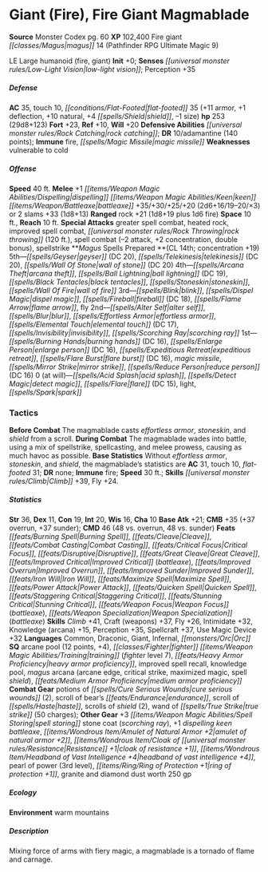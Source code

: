 ﻿---
cssclass: [monsters]
title1: Giant (Fire), Fire Giant Magmablade
title2: Fire Giant Magmablade
CR: 17
sources:
- name: Monster Codex
  page: 60
  link: http://paizo.com/products/btpy9926?Pathfinder-Roleplaying-Game-Monster-Codex
XP: 102400
race: Fire
classes:
- giant magus 14 (Pathfinder RPG Ultimate Magic 9)
alignment: LE
size: Large
type: humanoid
subtypes:
- fire
- giant
initiative:
  bonus: 0
senses:
  low-light vision: true
AC:
  AC: 35
  touch: 10
  flat_footed: 35
  components:
    armor: 11
    deflection: 1
    natural: 10
    shield: 4
    size: -1
HP:
  HP: 253
  long: 29d8+123
saves:
  fort: 23
  ref: 10
  will: 20
defensive_abilities:
- rock catching
DR:
- amount: 10
  weakness: adamantine
  max_absorb: 140
immunities:
- fire
- magic missile
weaknesses:
- vulnerable to cold
speeds:
  base: 40
attacks:
  melee:
  - - text: +1 dispelling keen battleaxe +35/+30/+25/+20 (2d6+16/19-20/×3)
      entries:
      - - damage: 2d6+16
          crit_range: 19-20
          crit_multiplier: 3
      attack: +1 dispelling keen battleaxe
      bonus:
      - 35
      - 30
      - 25
      - 20
  - - text: 2 slams +33 (1d8+13)
      entries:
      - - damage: 1d8+13
      count: 2
      attack: slams
      bonus:
      - 33
  ranged:
  - - text: rock +21 (1d8+19 plus 1d6 fire)
      entries:
      - - damage: 1d8+19
        - damage: 1d6
          type: fire
      attack: rock
      bonus:
      - 21
  special:
  - greater spell combat
  - heated rock
  - improved spell combat
  - rock throwing (120 ft.)
  - spell combat (-2 attack, +2 concentration, double bonus)
  - spellstrike
space: 10
reach: 10
spells:
  entries:
  - superscripts:
    - APG
    name: geyser
    source: Magus
    level: 5
    DC: 20
  - name: telekinesis
    source: Magus
    level: 5
    DC: 20
  - name: wall of stone
    source: Magus
    level: 5
    DC: 20
  - superscripts:
    - UM
    name: arcana theft
    source: Magus
    level: 4
  - superscripts:
    - APG
    name: ball lightning
    source: Magus
    level: 4
    DC: 19
  - name: black tentacles
    source: Magus
    level: 4
  - name: stoneskin
    source: Magus
    level: 4
  - name: wall of fire
    source: Magus
    level: 4
  - name: blink
    source: Magus
    level: 3
  - name: dispel magic
    source: Magus
    level: 3
  - name: fireball
    source: Magus
    level: 3
    DC: 18
  - name: flame arrow
    source: Magus
    level: 3
  - name: fly
    source: Magus
    level: 3
  - name: alter self
    source: Magus
    level: 2
  - name: blur
    source: Magus
    level: 2
  - superscripts:
    - UC
    name: effortless armor
    source: Magus
    level: 2
  - superscripts:
    - APG
    name: elemental touch
    source: Magus
    level: 2
    DC: 17
  - name: invisibility
    source: Magus
    level: 2
  - name: scorching ray
    source: Magus
    level: 2
  - name: burning hands
    source: Magus
    level: 1
    DC: 16
  - name: enlarge person
    source: Magus
    level: 1
    DC: 16
  - name: expeditious retreat
    source: Magus
    level: 1
  - superscripts:
    - APG
    name: flare burst
    source: Magus
    level: 1
    DC: 16
  - name: magic missile
    source: Magus
    level: 1
  - superscripts:
    - UC
    name: mirror strike
    source: Magus
    level: 1
  - name: reduce person
    source: Magus
    level: 1
    DC: 16
  - name: acid splash
    source: Magus
    level: 0
  - name: detect magic
    source: Magus
    level: 0
  - name: flare
    source: Magus
    level: 0
    DC: 15
  - name: light
    source: Magus
    level: 0
  - superscripts:
    - APG
    name: spark
    source: Magus
    level: 0
  sources:
  - name: Magus
    type: prepared
    CL: 14
    concentration: 19
    slots:
      0: at-will
tactics:
  Before Combat: The magmablade casts effortless armor, stoneskin, and shield from
    a scroll.
  During Combat: The magmablade wades into battle, using a mix of spellstrike, spellcasting,
    and melee prowess, causing as much havoc as possible.
  Base Statistics: Without effortless armor, stoneskin, and shield, the magmablade's
    statistics are AC 31, touch 10, flat-footed 31; DR none; Immune fire; Speed 30
    ft.; Skills Climb +39, Fly +24.
ability_scores:
  STR: 36
  DEX: 11
  CON: 19
  INT: 20
  WIS: 16
  CHA: 10
BAB: 21
CMB: 35
CMB_other: +37 overrun, +37 sunder
CMD: 46
CMD_other: 48 vs. overrun, 48 vs. sunder
feats:
- superscripts:
  - UM
  name: Burning Spell
- name: Cleave
- name: Combat Casting
- name: Critical Focus
- name: Disruptive
- name: Great Cleave
- name: Improved Critical (battleaxe)
- name: Improved Overrun
- name: Improved Sunder
- name: Iron Will
- name: Maximize Spell
- name: Power Attack
- name: Quicken Spell
- name: Staggering Critical
- name: Stunning Critical
- name: Weapon Focus (battleaxe)
- name: Weapon Specialization (battleaxe)
skills:
  Climb: 41
  Craft (weapons): 37
  Fly: 26
  Intimidate: 32
  Knowledge (arcana): 15
  Perception: 35
  Spellcraft: 37
  Use Magic Device: 32
languages:
- Common
- Draconic
- Giant
- Infernal
- Orc
special_qualities:
- arcane pool (12 points, +4)
- fighter training (fighter level 7)
- heavy armor proficiency
- improved spell recall
- knowledge pool
- magus arcana (arcane edge, critical strike, maximized magic, spell shield)
- medium armor proficiency
gear:
  combat:
  - potions of cure serious wounds (2)
  - scroll of bear's endurance
  - scroll of haste
  - scrolls of shield (2)
  - wand of true strike (50 charges)
  other:
  - +3 spell storing stone coat (scorching ray)
  - +1 dispelling keen battleaxe
  - amulet of natural armor +2
  - cloak of resistance +1
  - headband of vast intelligence +4
  - pearl of power (3rd level)
  - ring of protection +1
  - granite and diamond dust worth 250 gp
ecology:
  environment: warm mountains
desc_long: Mixing force of arms with fiery magic, a magmablade is a tornado of flame
  and carnage.

---

# Giant (Fire), Fire Giant Magmablade

**Source** Monster Codex pg. 60
**XP** 102,400
Fire giant _[[classes/Magus|magus]]_ 14 (Pathfinder RPG Ultimate Magic 9)

LE Large humanoid (fire, giant)
**Init** +0; **Senses** _[[universal monster rules/Low-Light Vision|low-light vision]]_; Perception +35

##### Defense

**AC** 35, touch 10, _[[conditions/Flat-Footed|flat-footed]]_ 35 (+11 armor, +1 deflection, +10 natural, +4 _[[spells/Shield|shield]]_, –1 size)
**hp** 253 (29d8+123)
**Fort** +23, **Ref** +10, **Will** +20
**Defensive Abilities** _[[universal monster rules/Rock Catching|rock catching]]_; **DR** 10/adamantine (140 points); **Immune** fire, _[[spells/Magic Missile|magic missile]]_
**Weaknesses** vulnerable to cold

##### Offense
**Speed** 40 ft.
**Melee** +1 _[[items/Weapon Magic Abilities/Dispelling|dispelling]]_ _[[items/Weapon Magic Abilities/Keen|keen]]_ _[[items/Weapon/Battleaxe|battleaxe]]_ +35/+30/+25/+20 (2d6+16/19–20/×3) or 2 slams +33 (1d8+13)
**Ranged** rock +21 (1d8+19 plus 1d6 fire)
**Space** 10 ft., **Reach** 10 ft.
**Special Attacks** greater spell combat, heated rock, improved spell combat, _[[universal monster rules/Rock Throwing|rock throwing]]_ (120 ft.), spell combat (–2 attack, +2 concentration, double bonus), spellstrike
**_Magus_ Spells Prepared **(CL 14th; concentration +19)
5th—_[[spells/Geyser|geyser]]_ (DC 20), _[[spells/Telekinesis|telekinesis]]_ (DC 20), _[[spells/Wall Of Stone|wall of stone]]_ (DC 20)
4th—_[[spells/Arcana Theft|arcana theft]]_, _[[spells/Ball Lightning|ball lightning]]_ (DC 19), _[[spells/Black Tentacles|black tentacles]]_, _[[spells/Stoneskin|stoneskin]]_, _[[spells/Wall Of Fire|wall of fire]]_
3rd—_[[spells/Blink|blink]]_, _[[spells/Dispel Magic|dispel magic]]_, _[[spells/Fireball|fireball]]_ (DC 18), _[[spells/Flame Arrow|flame arrow]]_, fly
2nd—_[[spells/Alter Self|alter self]]_, _[[spells/Blur|blur]]_, _[[spells/Effortless Armor|effortless armor]]_, _[[spells/Elemental Touch|elemental touch]]_ (DC 17), _[[spells/Invisibility|invisibility]]_, _[[spells/Scorching Ray|scorching ray]]_
1st—_[[spells/Burning Hands|burning hands]]_ (DC 16), _[[spells/Enlarge Person|enlarge person]]_ (DC 16), _[[spells/Expeditious Retreat|expeditious retreat]]_, _[[spells/Flare Burst|flare burst]]_ (DC 16), _magic missile_, _[[spells/Mirror Strike|mirror strike]]_, _[[spells/Reduce Person|reduce person]]_ (DC 16)
0 (at will)—_[[spells/Acid Splash|acid splash]]_, _[[spells/Detect Magic|detect magic]]_, _[[spells/Flare|flare]]_ (DC 15), light, _[[spells/Spark|spark]]_

### Tactics

**Before Combat** The magmablade casts _effortless armor_, _stoneskin_, and _shield_ from a scroll.
 **During Combat** The magmablade wades into battle, using a mix of spellstrike, spellcasting, and melee prowess, causing as much havoc as possible.
 **Base Statistics** Without _effortless armor_, _stoneskin_, and _shield_, the magmablade’s statistics are **AC** 31, touch 10, _flat-footed_ 31; **DR** none; **Immune** fire; **Speed** 30 ft.; **Skills** _[[universal monster rules/Climb|Climb]]_ +39, Fly +24.

##### Statistics
**Str** 36, **Dex** 11, **Con** 19, **Int** 20, **Wis** 16, **Cha** 10
**Base Atk** +21; **CMB** +35 (+37 overrun, +37 sunder); **CMD** 46 (48 vs. overrun, 48 vs. sunder)
**Feats** _[[feats/Burning Spell|Burning Spell]]_, _[[feats/Cleave|Cleave]]_, _[[feats/Combat Casting|Combat Casting]]_, _[[feats/Critical Focus|Critical Focus]]_, _[[feats/Disruptive|Disruptive]]_, _[[feats/Great Cleave|Great Cleave]]_, _[[feats/Improved Critical|Improved Critical]]_ (_battleaxe_), _[[feats/Improved Overrun|Improved Overrun]]_, _[[feats/Improved Sunder|Improved Sunder]]_, _[[feats/Iron Will|Iron Will]]_, _[[feats/Maximize Spell|Maximize Spell]]_, _[[feats/Power Attack|Power Attack]]_, _[[feats/Quicken Spell|Quicken Spell]]_, _[[feats/Staggering Critical|Staggering Critical]]_, _[[feats/Stunning Critical|Stunning Critical]]_, _[[feats/Weapon Focus|Weapon Focus]]_ (_battleaxe_), _[[feats/Weapon Specialization|Weapon Specialization]]_ (_battleaxe_)
**Skills** _Climb_ +41, Craft (weapons) +37, Fly +26, Intimidate +32, Knowledge (arcana) +15, Perception +35, Spellcraft +37, Use Magic Device +32
**Languages** Common, Draconic, Giant, Infernal, _[[monsters/Orc|Orc]]_
**SQ** arcane pool (12 points, +4), _[[classes/Fighter|fighter]]_ _[[items/Weapon Magic Abilities/Training|training]]_ (_fighter_ level 7), _[[feats/Heavy Armor Proficiency|heavy armor proficiency]]_, improved spell recall, knowledge pool, _magus_ arcana (arcane edge, critical strike, maximized magic, spell _shield_), _[[feats/Medium Armor Proficiency|medium armor proficiency]]_
**Combat Gear** potions of _[[spells/Cure Serious Wounds|cure serious wounds]]_ (2), scroll of bear’s _[[feats/Endurance|endurance]]_, scroll of _[[spells/Haste|haste]]_, scrolls of _shield_ (2), wand of _[[spells/True Strike|true strike]]_ (50 charges); **Other Gear** +3 _[[items/Weapon Magic Abilities/Spell Storing|spell storing]]_ stone coat (_scorching ray_), +1 _dispelling_ _keen_ _battleaxe_, _[[items/Wondrous Item/Amulet of Natural Armor +2|amulet of natural armor +2]]_, _[[items/Wondrous Item/Cloak of _[[universal monster rules/Resistance|Resistance]]_ +1|cloak of _resistance_ +1]]_, _[[items/Wondrous Item/Headband of Vast Intelligence +4|headband of vast intelligence +4]]_, pearl of power (3rd level), _[[items/Ring/Ring of Protection +1|ring of protection +1]]_, granite and diamond dust worth 250 gp

##### Ecology

**Environment** warm mountains

##### Description

Mixing force of arms with fiery magic, a magmablade is a tornado of flame and carnage.